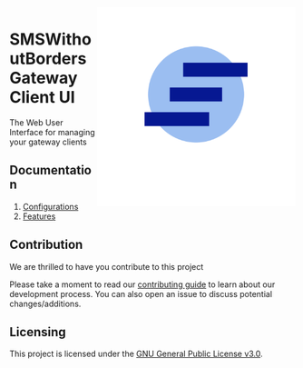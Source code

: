<img src="https://github.com/smswithoutborders/SMSWithoutBorders-Resources/raw/master/multimedia/img/swob_logo_icon.png" align="right" width="350px"/>

# SMSWithoutBorders Gateway Client UI

The Web User Interface for managing your gateway clients

## Documentation

1. [Configurations](docs/configurations.md)
2. [Features](docs/features.md)

## Contribution

We are thrilled to have you contribute to this project

Please take a moment to read our [contributing guide](docs/contributing.md) to learn about our development process.
You can also open an issue to discuss potential changes/additions.

## Licensing

This project is licensed under the [GNU General Public License v3.0](LICENSE).
